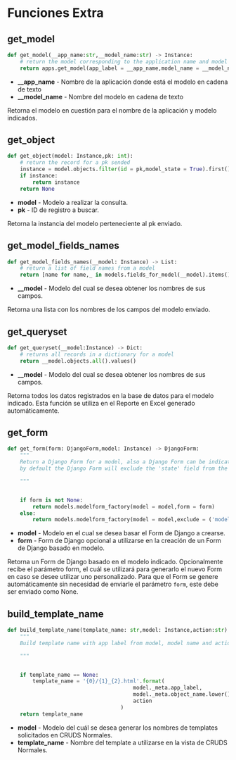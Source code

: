 # Funciones Extra

## get_model

```python
def get_model(__app_name:str,__model_name:str) -> Instance:
    # return the model corresponding to the application name and model name sent
    return apps.get_model(app_label = __app_name,model_name = __model_name)
```

- **\_\_app_name** - Nombre de la aplicación donde está el modelo en cadena de texto
- **\_\_model_name** - Nombre del modelo en cadena de texto

Retorna el modelo en cuestión para el nombre de la aplicación y modelo indicados.

## get_object

```python
def get_object(model: Instance,pk: int):
    # return the record for a pk sended
    instance = model.objects.filter(id = pk,model_state = True).first()
    if instance:
        return instance
    return None
```

- **model** - Modelo a realizar la consulta.
- **pk** - ID de registro a buscar.

Retorna la instancia del modelo perteneciente al pk enviado.

## get_model_fields_names

```python
def get_model_fields_names(__model: Instance) -> List:
    # return a list of field names from a model
    return [name for name,_ in models.fields_for_model(__model).items()]
```

* **__model** - Modelo del cual se desea obtener los nombres de sus campos.

Retorna una lista con los nombres de los campos del modelo enviado.

## get_queryset

```python
def get_queryset(__model:Instance) -> Dict:
    # returns all records in a dictionary for a model
    return __model.objects.all().values()
```

* **__model** - Modelo del cual se desea obtener los nombres de sus campos.

Retorna todos los datos registrados en la base de datos para el modelo indicado.
Esta función se utiliza en el Reporte en Excel generado automáticamente.

## get_form

```python
def get_form(form: DjangoForm,model: Instance) -> DjangoForm:
    """
    Return a Django Form for a model, also a Django Form can be indicated
    by default the Django Form will exclude the 'state' field from the model

    """


    if form is not None:
        return models.modelform_factory(model = model,form = form)
    else:
        return models.modelform_factory(model = model,exclude = ('model_state',))
```

* **model** - Modelo en el cual se desea basar el Form de Django a crearse.
* **form** - Form de Django opcional a utilizarse en la creación de un Form de Django basado en modelo.

Retorna un Form de Django basado en el modelo indicado.
Opcionalmente recibe el parámetro form, el cuál se utilizará para generarlo el nuevo Form en caso se desee utilizar uno personalizado.
Para que el Form se genere automáticamente sin necesidad de enviarle el parámetro `form`, este debe ser enviado como None.

## build_template_name

```python
def build_template_name(template_name: str,model: Instance,action:str) -> str:
    """
    Build template name with app label from model, model name and action(list,create,update,detail)

    """


    if template_name == None:
        template_name = '{0}/{1}_{2}.html'.format(
                                        model._meta.app_label,
                                        model._meta.object_name.lower(),
                                        action
                                    )
    return template_name
```

* **model** - Modelo del cuál se desea generar los nombres de templates solicitados en CRUDS Normales.
* **template_name** - Nombre del template a utilizarse en la vista de CRUDS Normales.